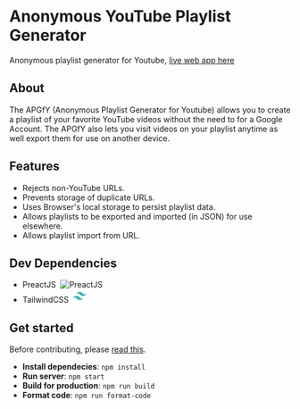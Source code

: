 # Anonymous YouTube Playlist Generator

Anonymous playlist generator for Youtube, [live web app here](https://anonymous-youtube-playlist-generator.netlify.app/)  

## About

The APGfY (Anonymous Playlist Generator for Youtube) allows you to create a playlist of your favorite YouTube videos without the need to for a Google Account. The APGfY also lets you visit videos on your playlist anytime as well export them for use on another device. 

## Features 

- Rejects non-YouTube URLs. 
- Prevents storage of duplicate URLs.
- Uses Browser's local storage to persist playlist data. 
- Allows playlists to be exported and imported (in JSON) for use elsewhere. 
- Allows playlist import from URL.

## Dev Dependencies  

- PreactJS &nbsp;<img src="https://raw.githubusercontent.com/preactjs/preact/8b0bcc927995c188eca83cba30fbc83491cc0b2f/logo.svg?sanitize=true" title="PreactJS" alt="PreactJS" height="24" />
- TailwindCSS &nbsp;<img src="https://github.com/devicons/devicon/blob/master/icons/tailwindcss/tailwindcss-plain.svg" title="TailwindCSS" alt="TailwindCSS" height="24"/>



## Get started

Before contributing, please [read this](https://github.com/RodrigoWebDev/anonymous-youtube-playlist-generator/blob/master/CONTRIBUTING.md).

- **Install dependecies**: `npm install`
- **Run server**: `npm start`
- **Build for production**: `npm run build`
- **Format code**: `npm run format-code`

